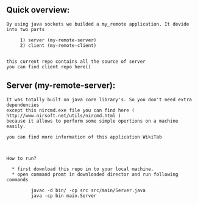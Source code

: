 
## Quick overview:
    By using java sockets we builded a my_remote application. It devide into two parts
     
         1) server (my-remote-server)
         2) client (my-remote-client)


    this current repo contains all the source of server
    you can find client repo here()
	
	
## 	Server (my-remote-server):
 
    It was totally built on java core library's. So you don't need extra dependencies 
	except this nircmd.exe file you can find here ( http://www.nirsoft.net/utils/nircmd.html )
	because it allows to perform some simple opertions on a machine easily.
	
	you can find more information of this application WikiTab
	
	
	
	How to run?
	
	  * first download this repo in to your local machine.
	  * open command promt in downloaded director and run following commands

             javac -d bin/ -cp src src/main/Server.java
             java -cp bin main.Server			 
	 
